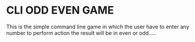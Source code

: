 # CLI ODD EVEN GAME
 This is the simple command line game in which the user have to enter any number to perform action the result will be in even or odd.....
